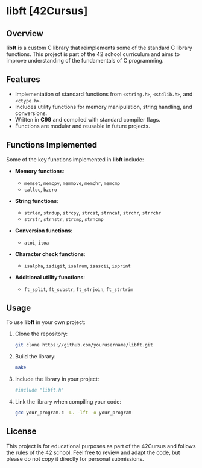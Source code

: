 # libft [42Cursus]

## Overview

**libft** is a custom C library that reimplements some of the standard C library functions. This project is part of the 42 school curriculum and aims to improve understanding of the fundamentals of C programming.

## Features

- Implementation of standard functions from `<string.h>`, `<stdlib.h>`, and `<ctype.h>`.
- Includes utility functions for memory manipulation, string handling, and conversions.
- Written in **C99** and compiled with standard compiler flags.
- Functions are modular and reusable in future projects.

## Functions Implemented

Some of the key functions implemented in **libft** include:

- **Memory functions**:
  - `memset`, `memcpy`, `memmove`, `memchr`, `memcmp`
  - `calloc`, `bzero`

- **String functions**:
  - `strlen`, `strdup`, `strcpy`, `strcat`, `strncat`, `strchr`, `strrchr`
  - `strstr`, `strnstr`, `strcmp`, `strncmp`

- **Conversion functions**:
  - `atoi`, `itoa`

- **Character check functions**:
  - `isalpha`, `isdigit`, `isalnum`, `isascii`, `isprint`

- **Additional utility functions**:
  - `ft_split`, `ft_substr`, `ft_strjoin`, `ft_strtrim`

## Usage

To use **libft** in your own project:

1. Clone the repository:
   ```bash
   git clone https://github.com/yourusername/libft.git


2. Build the library:
   ```bash
   make

3. Include the library in your project:
   ```bash
   #include "libft.h"

4. Link the library when compiling your code:
   ```bash
   gcc your_program.c -L. -lft -o your_program

## License

This project is for educational purposes as part of the 42Cursus and follows the rules of the 42 school. Feel free to review and adapt the code, but please do not copy it directly for personal submissions.
